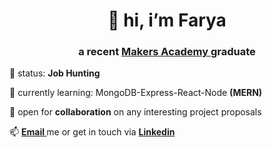 <h1 align="center"> 👋 hi, i’m Farya </h1>
<h3 align="center">a recent <a href="https://makers.tech/">Makers Academy </a>graduate </h3>
<p> 👀 status: <strong>Job Hunting</strong> </p>
<p> 🌱 currently learning: MongoDB-Express-React-Node <strong> (MERN)</strong></p>
<p> 💞️ open for <strong>collaboration</strong> on any interesting project proposals </p>
<p> 📫 <strong><a href="mailto:farya.hsn@gmail.com">Email </a></strong> me or get in touch via <a href="https://www.linkedin.com/in/farya-hussain-a40148bb/"><strong>Linkedin</a></strong></p>


<!---
Xfarya/Xfarya is a ✨ special ✨ repository because its `README.md` (this file) appears on your GitHub profile.
You can click the Preview link to take a look at your changes.
--->
